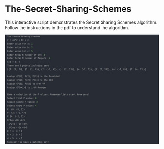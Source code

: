 # The-Secret-Sharing-Schemes

This interactive script demonstrates the Secret Sharing Schemes algorithm. Follow the instructions in the pdf to understand the algorithm.

![alt text](https://github.com/Nishaant215/The-Secret-Sharing-Schemes/blob/main/Secret%20Key%20Sharing.jpg)
